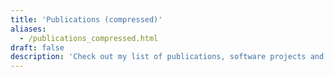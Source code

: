 ```yaml
---
title: 'Publications (compressed)'
aliases:
  - /publications_compressed.html
draft: false
description: 'Check out my list of publications, software projects and some other stuff!'
---
```

